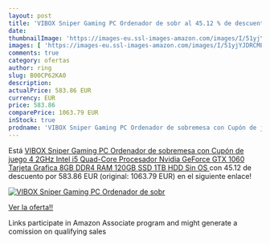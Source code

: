 ```yaml
---
layout: post
title: 'VIBOX Sniper Gaming PC Ordenador de sobr al 45.12 % de descuento'
date: 
thumbnailImage: 'https://images-eu.ssl-images-amazon.com/images/I/51yjYJDRCML._SL200_.jpg'
images: [ 'https://images-eu.ssl-images-amazon.com/images/I/51yjYJDRCML._SL200_.jpg' ]
comments: true
category: ofertas
author: ring
slug: B00CP62KA0
description:
actualPrice: 583.86 EUR
currency: EUR
price: 583.86
comparePrice: 1063.79 EUR
inStock: true
prodname: 'VIBOX Sniper Gaming PC Ordenador de sobremesa con Cupón de juego  4 2GHz Intel i5 Quad-Core Procesador  Nvidia GeForce GTX 1060 Tarjeta Grafica  8GB DDR4 RAM  120GB SSD  1TB HDD  Sin OS '
---
```


Está [VIBOX Sniper Gaming PC Ordenador de sobremesa con Cupón de juego  4 2GHz Intel i5 Quad-Core Procesador  Nvidia GeForce GTX 1060 Tarjeta Grafica  8GB DDR4 RAM  120GB SSD  1TB HDD  Sin OS ](https://www.amazon.es/dp/B00CP62KA0/?tag=tolees-21) con 45.12 de descuento por 583.86 EUR (original: 1063.79 EUR) en el siguiente enlace!

[![VIBOX Sniper Gaming PC Ordenador de sobr](https://images-eu.ssl-images-amazon.com/images/I/51yjYJDRCML._SL200_.jpg)](https://www.amazon.es/dp/B00CP62KA0/?tag=tolees-21)

[Ver la oferta!!](https://www.amazon.es/dp/B00CP62KA0/?tag=tolees-21)

Links participate in Amazon Associate program and might generate a comission on qualifying sales


